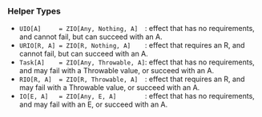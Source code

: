 ### Helper Types

+ `UIO[A]     = ZIO[Any, Nothing, A]  `: effect that has no requirements, and cannot fail, but can succeed with an A.
+ `URIO[R, A] = ZIO[R, Nothing, A]    `: effect that requires an R, and cannot fail, but can succeed with an A.
+ `Task[A]    = ZIO[Any, Throwable, A]`: effect that has no requirements, and may fail with a Throwable value, or succeed with an A.
+ `RIO[R, A]  = ZIO[R, Throwable, A]  `: effect that requires an R, and may fail with a Throwable value, or succeed with an A.
+ `IO[E, A]   = ZIO[Any, E, A]        `: effect that has no requirements, and may fail with an E, or succeed with an A.

